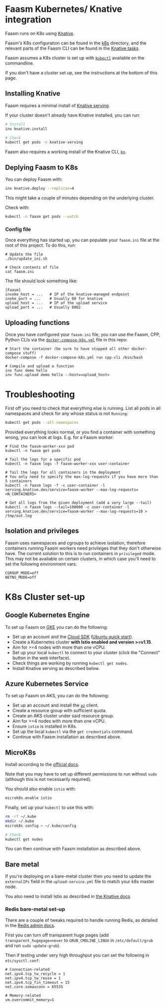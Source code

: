 # Faasm Kubernetes/ Knative integration

Faasm runs on K8s using [Knative](https://knative.dev/).

Faasm's K8s configuration can be found in the [k8s](../deploy/k8s) directory,
and the relevant parts of the Faasm CLI can be found in the [Knative
tasks](../tasks/knative.py).

Faasm assumes a K8s cluster is set up with
[`kubectl`](https://kubernetes.io/docs/tasks/tools/install-kubectl/) available
on the commandline.

If you don't have a cluster set up, see the instructions at the bottom of this
page.

## Installing Knative

Faasm requires a minimal install of [Knative
serving](https://knative.dev/docs/install/any-kubernetes-cluster/).

If your cluster doesn't already have Knative installed, you can run:

```bash
# Install
inv knative.install

# Check
kubectl get pods -n knative-serving
```

Faasm also requires a working install of the Knative CLI,
[`kn`](https://knative.dev/docs/install/install-kn/).

## Deplying Faasm to K8s

You can deploy Faasm with:

```bash
inv knative.deploy --replicas=4
```

This might take a couple of minutes depending on the underlying cluster.

Check with:

```bash
kubectl -n faasm get pods --watch
```

### Config file

Once everything has started up, you can populate your `faasm.ini` file at the
root of this project. To do this, run:

```
# Update the file
./bin/update_ini.sh

# Check contents of file
cat faasm.ini
```

The file should look something like:

```
[Faasm]
invoke_host = ...   # IP of the knative-managed endpoint
inoke_port = ...    # Usually 80 for knative
upload_host = ...   # IP of the upload service
upload_port = ...   # Usually 8002
```

## Uploading functions

Once you have configured your `faasm.ini` file, you can use the Faasm, CPP,
Python CLIs via the [`docker-compose-k8s.yml`](../docker-compose-k8s.yml) file
in this repo:

```
# Start the container (be sure to have stopped all other docker-compose stuff)
docker-compose -f docker-compose-k8s.yml run cpp-cli /bin/bash

# Compile and upload a function
inv func demo hello
inv func.upload demo hello --host=<upload_host>
```

# Troubleshooting

First off you need to check that everything else is running. List all pods in
all namespaces and check for any whose status is not `Running`:

```bash
kubectl get pods --all-namespaces
```

Provided everything looks normal, or you find a container with something wrong,
you can look at logs. E.g. for a Faasm worker:

```
# Find the faasm-worker-xxx pod
kubectl -n faasm get pods

# Tail the logs for a specific pod
kubectl -n faasm logs -f faasm-worker-xxx user-container

# Tail the logs for all containers in the deployment
# You only need to specify the max-log-requests if you have more than 5 containers
kubectl -n faasm logs -f -c user-container -l serving.knative.dev/service=faasm-worker --max-log-requests=<N_CONTAINERS>

# Get all logs from the given deployment (add a very large --tail)
kubectl -n faasm logs --tail=100000 -c user-container -l serving.knative.dev/service=faasm-worker --max-log-requests=10 > /tmp/out.log
```

## Isolation and privileges

Faasm uses namespaces and cgroups to achieve isolation, therefore containers
running Faasm workers need privileges that they don't otherwise have. The
current solution to this is to run containers in `privileged` mode. This may not
be available on certain clusters, in which case you'll need to set the following
environment vars:

```
CGROUP_MODE=off
NETNS_MODE=off
```

# K8s Cluster set-up

## Google Kubernetes Engine

To set up Faasm on [GKE](https://console.cloud.google.com/kubernetes) you can do
the following:

- Set up an account and the [Cloud SDK](https://cloud.google.com/sdk) ([Ubuntu
  quick start](https://cloud.google.com/sdk/docs/quickstart-debian-ubuntu)).
- Create a Kubernetes cluster **with Istio enabled and version >=v1.15**.
- Aim for >=4 nodes with more than one vCPU.
- Set up your local `kubectl` to connect to your cluster (click the "Connect"
  button in the web interface).
- Check things are working by running `kubectl get nodes`.
- Install Knative serving as described below.

## Azure Kubernetes Service

To set up Faasm on AKS, you can do the following:

- Set up an account and install the
  [`az`](https://docs.microsoft.com/en-us/cli/azure/install-azure-cli) client.
- Create a resource group with sufficient quota.
- Create an AKS cluster under said resource group.
- Aim for >=4 nodes with more than one vCPU.
- Ensure `istio` is installed in K8s.
- Set up the local `kubectl` via the `get credentials` command.
- Continue with Faasm installation as described above.

## MicroK8s

Install according to the [official docs](https://microk8s.io/).

Note that you may have to set up different permissions to run without `sudo`
(although this is not necessarily required).

You should also enable `istio` with:

```bash
microk8s.enable istio
```

Finally, set up your `kubectl` to use this with:

```bash
rm -rf ~/.kube
mkdir ~/.kube
microk8s config > ~/.kube/config

# Check
kubectl get nodes
```

You can then continue with Faasm installation as described above.

## Bare metal

If you're deploying on a bare-metal cluster then you need to update the
`externalIPs` field in the `upload-service.yml` file to match your k8s master
node.

You also need to install Istio as described in [the Knative
docs](https://knative.dev/docs/install/any-kubernetes-cluster/).

### Redis bare-metal set-up

There are a couple of tweaks required to handle running Redis, as detailed in
the [Redis admin docs](https://redis.io/topics/admin).

First you can turn off transparent huge pages (add `transparent_hugepage=never`
to `GRUB_CMDLINE_LINUX` in `/etc/default/grub` and run `sudo update-grub`).

Then if testing under very high throughput you can set the following in
`etc/sysctl.conf`:

```
# Connection-related
net.ipv4.tcp_tw_recycle = 1
net.ipv4.tcp_tw_reuse = 1
net.ipv4.tcp_fin_timeout = 15
net.core.somaxconn = 65535

# Memory-related
vm.overcommit_memory=1
```
